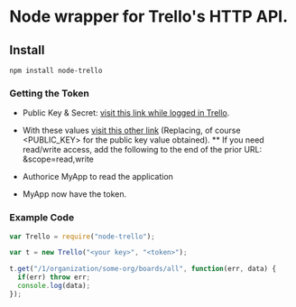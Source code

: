 Node wrapper for Trello's HTTP API.
====

## Install

    npm install node-trello

### Getting the Token

* Public Key & Secret: [visit this link while logged in Trello](https://trello.com/1/appKey/generate).

* With these values [visit this other link](https://trello.com/1/connect?key=<PUBLIC_KEY>&name=MyApp&response_type=token) (Replacing, of course &lt;PUBLIC_KEY&gt; for the public key value obtained).
** If you need read/write access, add the following to the end of the prior URL:  &scope=read,write

* Authorice MyApp to read the application

* MyApp now have the token.

### Example Code

````javascript
var Trello = require("node-trello");

var t = new Trello("<your key>", "<token>");

t.get("/1/organization/some-org/boards/all", function(err, data) {
  if(err) throw err;
  console.log(data);
});
